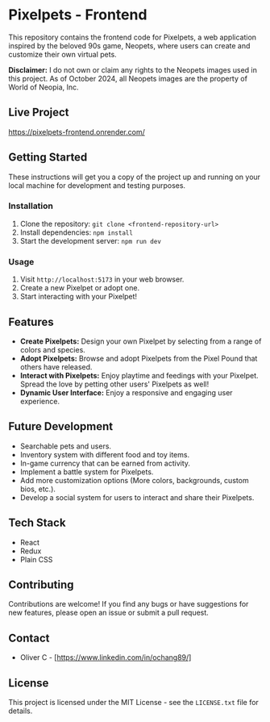 # Pixelpets - Frontend

This repository contains the frontend code for Pixelpets, a web application inspired by the beloved 90s game, Neopets, where users can create and customize their own virtual pets.

**Disclaimer:**  I do not own or claim any rights to the Neopets images used in this project. As of October 2024, all Neopets images are the property of World of Neopia, Inc.

## Live Project

https://pixelpets-frontend.onrender.com/

## Getting Started

These instructions will get you a copy of the project up and running on your local machine for development and testing purposes.

### Installation

1. Clone the repository: `git clone <frontend-repository-url>`
2. Install dependencies: `npm install`
3. Start the development server: `npm run dev`

### Usage

1. Visit `http://localhost:5173` in your web browser.
2. Create a new Pixelpet or adopt one.
3. Start interacting with your Pixelpet!

## Features

* **Create Pixelpets:** Design your own Pixelpet by selecting from a range of colors and species.
* **Adopt Pixelpets:** Browse and adopt Pixelpets from the Pixel Pound that others have released.
* **Interact with Pixelpets:** Enjoy playtime and feedings with your Pixelpet. Spread the love by petting other users' Pixelpets as well!
* **Dynamic User Interface:** Enjoy a responsive and engaging user experience.

## Future Development

*   Searchable pets and users.
*   Inventory system with different food and toy items.
*   In-game currency that can be earned from activity.
*   Implement a battle system for Pixelpets.
*   Add more customization options (More colors, backgrounds, custom bios, etc.).
*   Develop a social system for users to interact and share their Pixelpets.
  
## Tech Stack

* React
* Redux
* Plain CSS

## Contributing

Contributions are welcome! If you find any bugs or have suggestions for new features, please open an issue or submit a pull request.

## Contact

* Oliver C - [https://www.linkedin.com/in/ochang89/]

## License

This project is licensed under the MIT License - see the `LICENSE.txt` file for details.
